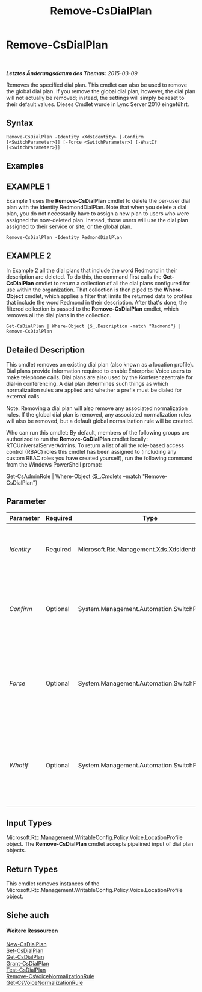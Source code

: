 ﻿---
title: Remove-CsDialPlan
TOCTitle: Remove-CsDialPlan
ms:assetid: 99845b82-1730-494a-8f47-2dec5ef177c1
ms:mtpsurl: https://technet.microsoft.com/de-de/library/Gg398791(v=OCS.15)
ms:contentKeyID: 49294853
ms.date: 05/19/2016
mtps_version: v=OCS.15
ms.translationtype: HT
---

# Remove-CsDialPlan

 

_**Letztes Änderungsdatum des Themas:** 2015-03-09_

Removes the specified dial plan. This cmdlet can also be used to remove the global dial plan. If you remove the global dial plan, however, the dial plan will not actually be removed; instead, the settings will simply be reset to their default values. Dieses Cmdlet wurde in Lync Server 2010 eingeführt.

## Syntax

    Remove-CsDialPlan -Identity <XdsIdentity> [-Confirm [<SwitchParameter>]] [-Force <SwitchParameter>] [-WhatIf [<SwitchParameter>]]

## Examples

## EXAMPLE 1

Example 1 uses the **Remove-CsDialPlan** cmdlet to delete the per-user dial plan with the Identity RedmondDialPlan. Note that when you delete a dial plan, you do not necessarily have to assign a new plan to users who were assigned the now-deleted plan. Instead, those users will use the dial plan assigned to their service or site, or the global plan.

    Remove-CsDialPlan -Identity RedmondDialPlan

## EXAMPLE 2

In Example 2 all the dial plans that include the word Redmond in their description are deleted. To do this, the command first calls the **Get-CsDialPlan** cmdlet to return a collection of all the dial plans configured for use within the organization. That collection is then piped to the **Where-Object** cmdlet, which applies a filter that limits the returned data to profiles that include the word Redmond in their description. After that's done, the filtered collection is passed to the **Remove-CsDialPlan** cmdlet, which removes all the dial plans in the collection.

    Get-CsDialPlan | Where-Object {$_.Description -match "Redmond"} | Remove-CsDialPlan

## Detailed Description

This cmdlet removes an existing dial plan (also known as a location profile). Dial plans provide information required to enable Enterprise Voice users to make telephone calls. Dial plans are also used by the Konferenzzentrale for dial-in conferencing. A dial plan determines such things as which normalization rules are applied and whether a prefix must be dialed for external calls.

Note: Removing a dial plan will also remove any associated normalization rules. If the global dial plan is removed, any associated normalization rules will also be removed, but a default global normalization rule will be created.

Who can run this cmdlet: By default, members of the following groups are authorized to run the **Remove-CsDialPlan** cmdlet locally: RTCUniversalServerAdmins. To return a list of all the role-based access control (RBAC) roles this cmdlet has been assigned to (including any custom RBAC roles you have created yourself), run the following command from the Windows PowerShell prompt:

Get-CsAdminRole | Where-Object {$\_.Cmdlets –match "Remove-CsDialPlan"}

## Parameter


<table>
<colgroup>
<col style="width: 25%" />
<col style="width: 25%" />
<col style="width: 25%" />
<col style="width: 25%" />
</colgroup>
<thead>
<tr class="header">
<th>Parameter</th>
<th>Required</th>
<th>Type</th>
<th>Description</th>
</tr>
</thead>
<tbody>
<tr class="odd">
<td><p><em>Identity</em></p></td>
<td><p>Required</p></td>
<td><p>Microsoft.Rtc.Management.Xds.XdsIdentity</p></td>
<td><p>The unique identifier of the dial plan you want to remove.</p></td>
</tr>
<tr class="even">
<td><p><em>Confirm</em></p></td>
<td><p>Optional</p></td>
<td><p>System.Management.Automation.SwitchParameter</p></td>
<td><p>Fordert Sie vor der Ausführung des Befehls zum Bestätigen auf.</p></td>
</tr>
<tr class="odd">
<td><p><em>Force</em></p></td>
<td><p>Optional</p></td>
<td><p>System.Management.Automation.SwitchParameter</p></td>
<td><p>Suppresses any confirmation prompts that would otherwise be displayed before making changes.</p></td>
</tr>
<tr class="even">
<td><p><em>WhatIf</em></p></td>
<td><p>Optional</p></td>
<td><p>System.Management.Automation.SwitchParameter</p></td>
<td><p>Beschreibt die Auswirkungen einer Ausführung des Befehls, ohne den Befehl tatsächlich auszuführen.</p></td>
</tr>
</tbody>
</table>


## Input Types

Microsoft.Rtc.Management.WritableConfig.Policy.Voice.LocationProfile object. The **Remove-CsDialPlan** cmdlet accepts pipelined input of dial plan objects.

## Return Types

This cmdlet removes instances of the Microsoft.Rtc.Management.WritableConfig.Policy.Voice.LocationProfile object.

## Siehe auch

#### Weitere Ressourcen

[New-CsDialPlan](new-csdialplan.md)  
[Set-CsDialPlan](set-csdialplan.md)  
[Get-CsDialPlan](get-csdialplan.md)  
[Grant-CsDialPlan](grant-csdialplan.md)  
[Test-CsDialPlan](test-csdialplan.md)  
[Remove-CsVoiceNormalizationRule](remove-csvoicenormalizationrule.md)  
[Get-CsVoiceNormalizationRule](get-csvoicenormalizationrule.md)

